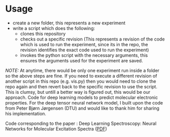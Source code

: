 # Usage
* create a new folder, this represents a new experiment
* write a script which does the following:
    * clones this repository
    * checks out a specific revision (This represents a revision of the code which is used to run the experiment, since its in the repo, the revision identifies the exact code used to run the experiment)
    * invokes the python script with the necessary arguments, this ensures the arguments used for the experiment are saved.

_NOTE:_ At anytime, there would be only one experiment run inside a folder so the above steps are fine. If you need to execute a different revision of another script in this repo (e.g. vis.py) then
you would need to clone the repo again and then revert back to the specific revision to use the script. This is clumsy, but untill a better way is figured out, this would be our approach.
Code for deep learning models to predict molecular electronic properties. For the deep tensor neural network model, I built upon the code from Peter Bjørn Jørgensen (DTU) and would like to thank him for sharing his implementation. 

Code corresponding to the paper : Deep Learning Spectroscopy: Neural Networks for Molecular Excitation Spectra ([PDF](https://onlinelibrary.wiley.com/doi/full/10.1002/advs.201801367))
